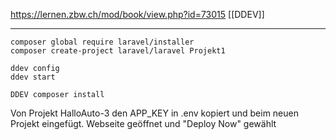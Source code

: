 https://lernen.zbw.ch/mod/book/view.php?id=73015
[[DDEV]]

---
```
composer global require laravel/installer
composer create-project laravel/laravel Projekt1

ddev config
ddev start

DDEV composer install
```
Von Projekt HalloAuto-3 den APP_KEY in .env kopiert und beim neuen Projekt eingefügt.
Webseite geöffnet und "Deploy Now" gewählt
